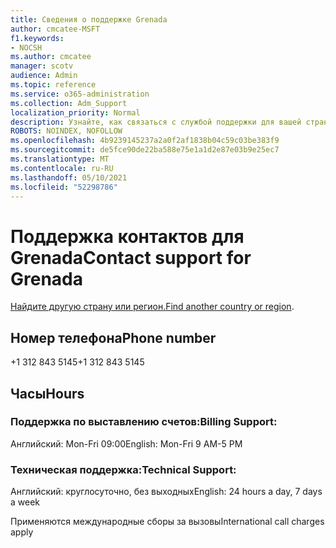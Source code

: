 ```yaml
---
title: Сведения о поддержке Grenada
author: cmcatee-MSFT
f1.keywords:
- NOCSH
ms.author: cmcatee
manager: scotv
audience: Admin
ms.topic: reference
ms.service: o365-administration
ms.collection: Adm_Support
localization_priority: Normal
description: Узнайте, как связаться с службой поддержки для вашей страны или региона.
ROBOTS: NOINDEX, NOFOLLOW
ms.openlocfilehash: 4b9239145237a2a0f2af1838b04c59c03be383f9
ms.sourcegitcommit: de5fce90de22ba588e75e1a1d2e87e03b9e25ec7
ms.translationtype: MT
ms.contentlocale: ru-RU
ms.lasthandoff: 05/10/2021
ms.locfileid: "52298786"
---
```

# <a name="contact-support-for-grenada"></a><span data-ttu-id="b03e1-103">Поддержка контактов для Grenada</span><span class="sxs-lookup"><span data-stu-id="b03e1-103">Contact support for Grenada</span></span>

<span data-ttu-id="b03e1-104">[Найдите другую страну или регион.](../../business-video/get-help-support.md)</span><span class="sxs-lookup"><span data-stu-id="b03e1-104">[Find another country or region](../../business-video/get-help-support.md).</span></span>

## <a name="phone-number"></a><span data-ttu-id="b03e1-105">Номер телефона</span><span class="sxs-lookup"><span data-stu-id="b03e1-105">Phone number</span></span>
<span data-ttu-id="b03e1-106">+1 312 843 5145</span><span class="sxs-lookup"><span data-stu-id="b03e1-106">+1 312 843 5145</span></span>

## <a name="hours"></a><span data-ttu-id="b03e1-107">Часы</span><span class="sxs-lookup"><span data-stu-id="b03e1-107">Hours</span></span>
### <a name="billing-support"></a><span data-ttu-id="b03e1-108">Поддержка по выставлению счетов:</span><span class="sxs-lookup"><span data-stu-id="b03e1-108">Billing Support:</span></span>

<span data-ttu-id="b03e1-109">Английский: Mon-Fri 09:00</span><span class="sxs-lookup"><span data-stu-id="b03e1-109">English: Mon-Fri 9 AM-5 PM</span></span>

### <a name="technical-support"></a><span data-ttu-id="b03e1-110">Техническая поддержка:</span><span class="sxs-lookup"><span data-stu-id="b03e1-110">Technical Support:</span></span>

<span data-ttu-id="b03e1-111">Английский: круглосуточно, без выходных</span><span class="sxs-lookup"><span data-stu-id="b03e1-111">English: 24 hours a day, 7 days a week</span></span>

<span data-ttu-id="b03e1-112">Применяются международные сборы за вызовы</span><span class="sxs-lookup"><span data-stu-id="b03e1-112">International call charges apply</span></span>
